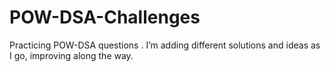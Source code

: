 # POW-DSA-Challenges
Practicing POW-DSA questions . I’m adding different solutions and ideas as I go, improving along the way.
